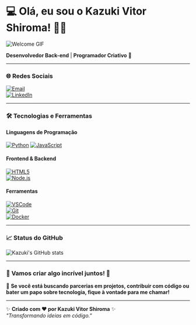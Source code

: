 # 💻 Olá, eu sou o **Kazuki Vitor Shiroma**! 👨‍💻

![Welcome GIF](https://media3.giphy.com/media/v1.Y2lkPTc5MGI3NjExNHBteWM5cDI3ZTVvaHRrczhnbXZna3VpMDU2OGpvNjkyM2h3NW9sbiZlcD12MV9pbnRlcm5hbF9naWZfYnlfaWQmY3Q9Zw/hVEBWRInEvNOEVS18i/giphy.gif)

**Desenvolvedor Back-end** | **Programador Criativo** 🚀

---

### 🌐 **Redes Sociais**
[![Email](https://img.shields.io/badge/Email-0077B5?style=for-the-badge&logo=gmail&logoColor=white&labelColor=0077B5&logoWidth=40)](mailto:seuemail@dominio.com)  
[![LinkedIn](https://img.shields.io/badge/LinkedIn-0077B5?style=for-the-badge&logo=linkedin&logoColor=white&labelColor=0077B5&logoWidth=40)](https://www.linkedin.com/in/seuperfil/)

---

### 🛠️ **Tecnologias e Ferramentas**
#### **Linguagens de Programação**  
[![Python](https://img.shields.io/badge/Python-3776AB?style=for-the-badge&logo=python&logoColor=white&labelColor=3776AB&logoWidth=40)](https://www.python.org/)
[![JavaScript](https://img.shields.io/badge/JavaScript-F7DF1E?style=for-the-badge&logo=javascript&logoColor=black&labelColor=F7DF1E&logoWidth=40)](https://developer.mozilla.org/pt-BR/docs/Web/JavaScript)

#### **Frontend & Backend**  
[![HTML5](https://img.shields.io/badge/HTML5-E34F26?style=for-the-badge&logo=html5&logoColor=white&labelColor=E34F26&logoWidth=40)](https://developer.mozilla.org/pt-BR/docs/Web/HTML)  
[![Node.js](https://img.shields.io/badge/Node.js-339933?style=for-the-badge&logo=node.js&logoColor=white&labelColor=339933&logoWidth=40)](https://nodejs.org/)

#### **Ferramentas**  
[![VSCode](https://img.shields.io/badge/VSCode-007ACC?style=for-the-badge&logo=visualstudiocode&logoColor=white&labelColor=007ACC&logoWidth=40)](https://code.visualstudio.com/)  
[![Git](https://img.shields.io/badge/Git-F1502F?style=for-the-badge&logo=git&logoColor=white&labelColor=F1502F&logoWidth=40)](https://git-scm.com/)  
[![Docker](https://img.shields.io/badge/Docker-2496ED?style=for-the-badge&logo=docker&logoColor=white&labelColor=2496ED&logoWidth=40)](https://www.docker.com/)

---

### 📈 **Status do GitHub**
![Kazuki's GitHub stats](https://github-readme-stats.vercel.app/api?username=kazukivitor&show_icons=true&count_private=true&hide=prs&theme=blue)

---

### 🌟 **Vamos criar algo incrível juntos!** 🌟

🚀 **Se você está buscando parcerias em projetos, contribuir com código ou bater um papo sobre tecnologia, fique à vontade para me chamar!**

---

✨ **Criado com ❤️ por Kazuki Vitor Shiroma** ✨  
*"Transformando ideias em código."*
